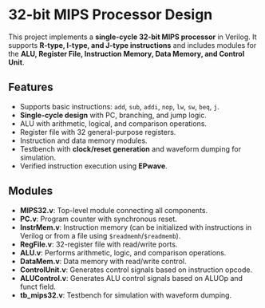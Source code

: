 # 32-bit MIPS Processor Design

This project implements a **single-cycle 32-bit MIPS processor** in Verilog. It supports **R-type, I-type, and J-type instructions** and includes modules for the **ALU, Register File, Instruction Memory, Data Memory, and Control Unit**.

## Features

- Supports basic instructions: `add`, `sub`, `addi`, `nop`, `lw`, `sw`, `beq`, `j`.
- **Single-cycle design** with PC, branching, and jump logic.
- ALU with arithmetic, logical, and comparison operations.
- Register file with 32 general-purpose registers.
- Instruction and data memory modules.
- Testbench with **clock/reset generation** and waveform dumping for simulation.
- Verified instruction execution using **EPwave**.

## Modules

- **MIPS32.v**: Top-level module connecting all components.
- **PC.v**: Program counter with synchronous reset.
- **InstrMem.v**: Instruction memory (can be initialized with instructions in Verilog or from a file using `$readmemh`/`$readmemb`).
- **RegFile.v**: 32-register file with read/write ports.
- **ALU.v**: Performs arithmetic, logic, and comparison operations.
- **DataMem.v**: Data memory with read/write control.
- **ControlUnit.v**: Generates control signals based on instruction opcode.
- **ALUControl.v**: Generates ALU control signals based on ALUOp and funct field.
- **tb_mips32.v**: Testbench for simulation with waveform dumping.

